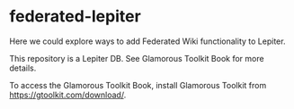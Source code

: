 # federated-lepiter

Here we could explore ways to add Federated Wiki functionality to Lepiter.

This repository is a Lepiter DB. See Glamorous Toolkit Book for more details.

To access the Glamorous Toolkit Book, install Glamorous Toolkit from https://gtoolkit.com/download/. 


